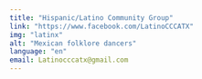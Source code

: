```yaml
---
title: "Hispanic/Latino Community Group"
link: "https://www.facebook.com/LatinoCCCATX"
img: "latinx"
alt: "Mexican folklore dancers"
language: "en"
email: Latinocccatx@gmail.com
---
```

